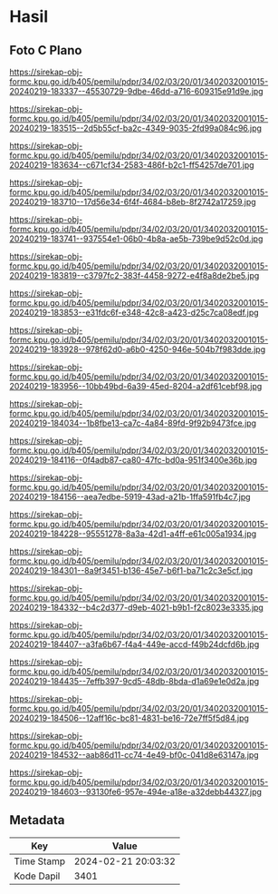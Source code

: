 # Hasil

## Foto C Plano

https://sirekap-obj-formc.kpu.go.id/b405/pemilu/pdpr/34/02/03/20/01/3402032001015-20240219-183337--45530729-9dbe-46dd-a716-609315e91d9e.jpg

https://sirekap-obj-formc.kpu.go.id/b405/pemilu/pdpr/34/02/03/20/01/3402032001015-20240219-183515--2d5b55cf-ba2c-4349-9035-2fd99a084c96.jpg

https://sirekap-obj-formc.kpu.go.id/b405/pemilu/pdpr/34/02/03/20/01/3402032001015-20240219-183634--c671cf34-2583-486f-b2c1-ff54257de701.jpg

https://sirekap-obj-formc.kpu.go.id/b405/pemilu/pdpr/34/02/03/20/01/3402032001015-20240219-183710--17d56e34-6f4f-4684-b8eb-8f2742a17259.jpg

https://sirekap-obj-formc.kpu.go.id/b405/pemilu/pdpr/34/02/03/20/01/3402032001015-20240219-183741--937554e1-06b0-4b8a-ae5b-739be9d52c0d.jpg

https://sirekap-obj-formc.kpu.go.id/b405/pemilu/pdpr/34/02/03/20/01/3402032001015-20240219-183819--c3797fc2-383f-4458-9272-e4f8a8de2be5.jpg

https://sirekap-obj-formc.kpu.go.id/b405/pemilu/pdpr/34/02/03/20/01/3402032001015-20240219-183853--e31fdc6f-e348-42c8-a423-d25c7ca08edf.jpg

https://sirekap-obj-formc.kpu.go.id/b405/pemilu/pdpr/34/02/03/20/01/3402032001015-20240219-183928--978f62d0-a6b0-4250-946e-504b7f983dde.jpg

https://sirekap-obj-formc.kpu.go.id/b405/pemilu/pdpr/34/02/03/20/01/3402032001015-20240219-183956--10bb49bd-6a39-45ed-8204-a2df61cebf98.jpg

https://sirekap-obj-formc.kpu.go.id/b405/pemilu/pdpr/34/02/03/20/01/3402032001015-20240219-184034--1b8fbe13-ca7c-4a84-89fd-9f92b9473fce.jpg

https://sirekap-obj-formc.kpu.go.id/b405/pemilu/pdpr/34/02/03/20/01/3402032001015-20240219-184116--0f4adb87-ca80-47fc-bd0a-951f3400e36b.jpg

https://sirekap-obj-formc.kpu.go.id/b405/pemilu/pdpr/34/02/03/20/01/3402032001015-20240219-184156--aea7edbe-5919-43ad-a21b-1ffa591fb4c7.jpg

https://sirekap-obj-formc.kpu.go.id/b405/pemilu/pdpr/34/02/03/20/01/3402032001015-20240219-184228--95551278-8a3a-42d1-a4ff-e61c005a1934.jpg

https://sirekap-obj-formc.kpu.go.id/b405/pemilu/pdpr/34/02/03/20/01/3402032001015-20240219-184301--8a9f3451-b136-45e7-b6f1-ba71c2c3e5cf.jpg

https://sirekap-obj-formc.kpu.go.id/b405/pemilu/pdpr/34/02/03/20/01/3402032001015-20240219-184332--b4c2d377-d9eb-4021-b9b1-f2c8023e3335.jpg

https://sirekap-obj-formc.kpu.go.id/b405/pemilu/pdpr/34/02/03/20/01/3402032001015-20240219-184407--a3fa6b67-f4a4-449e-accd-f49b24dcfd6b.jpg

https://sirekap-obj-formc.kpu.go.id/b405/pemilu/pdpr/34/02/03/20/01/3402032001015-20240219-184435--7effb397-9cd5-48db-8bda-d1a69e1e0d2a.jpg

https://sirekap-obj-formc.kpu.go.id/b405/pemilu/pdpr/34/02/03/20/01/3402032001015-20240219-184506--12aff16c-bc81-4831-be16-72e7ff5f5d84.jpg

https://sirekap-obj-formc.kpu.go.id/b405/pemilu/pdpr/34/02/03/20/01/3402032001015-20240219-184532--aab86d11-cc74-4e49-bf0c-041d8e63147a.jpg

https://sirekap-obj-formc.kpu.go.id/b405/pemilu/pdpr/34/02/03/20/01/3402032001015-20240219-184603--93130fe6-957e-494e-a18e-a32debb44327.jpg


## Metadata

| Key        | Value               |
| ---------- | ------------------- |
| Time Stamp | 2024-02-21 20:03:32 |
| Kode Dapil | 3401                |



